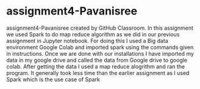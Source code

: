 # assignment4-Pavanisree
assignment4-Pavanisree created by GitHub Classroom.
In this assignment we used Spark to do map reduce algorithm as we did in our previous assignment in Jupyter notebook.
For doing this I used a Big data environment Google Colab and imported spark using the commands given in instructions. 
Once we are done with our installations I have imported my data in my google drive and called the data from Google drive 
to google colab. After getting the data I used a map reduce alogrithm and ran the program. It generally took less time than the earlier assignment as I used Spark which is the use case of Spark
